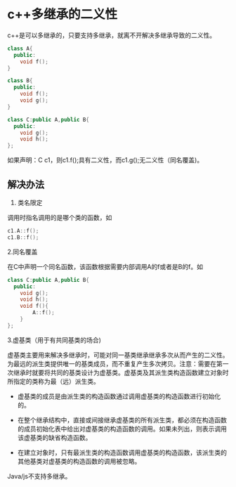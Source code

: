 # c++多继承的二义性

c++是可以多继承的，只要支持多继承，就离不开解决多继承导致的二义性。

```cpp
class A{
  public:
    void f();
}

class B{
  public:
    void f();
    void g();
}

class C:public A,public B{
  public:
    void g();
    void h();
};
```

如果声明：C c1，则c1.f();具有二义性，而c1.g();无二义性（同名覆盖)。

## 解决办法

1. 类名限定

调用时指名调用的是哪个类的函数，如

```cpp
c1.A::f();
c1.B::f();
```

2.同名覆盖

在C中声明一个同名函数，该函数根据需要内部调用A的f或者是B的f。如

```cpp
class C:public A,public B{
  public:
    void g();
    void h();
    void f(){
        A::f();
    }
};
```

3.虚基类（用于有共同基类的场合)

虚基类主要用来解决多继承时，可能对同一基类继承继承多次从而产生的二义性。为最远的派生类提供唯一的基类成员，而不重复产生多次拷贝。注意：需要在第一次继承时就要将共同的基类设计为虚基类。虚基类及其派生类构造函数建立对象时所指定的类称为最（远）派生类。

- 虚基类的成员是由派生类的构造函数通过调用虚基类的构造函数进行初始化的。

- 在整个继承结构中，直接或间接继承虚基类的所有派生类，都必须在构造函数的成员初始化表中给出对虚基类的构造函数的调用。如果未列出，则表示调用该虚基类的缺省构造函数。

- 在建立对象时，只有最派生类的构造函数调用虚基类的构造函数，该派生类的其他基类对虚基类的构造函数的调用被忽略。

Java/js不支持多继承。
